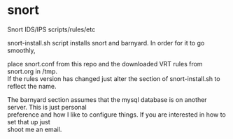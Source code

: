 snort
=====

Snort IDS/IPS scripts/rules/etc <BR>

snort-install.sh script installs snort and barnyard. In order for it to go smoothly, <BR>

place snort.conf from this repo and the downloaded VRT rules from snort.org in /tmp.<BR>
If the rules version has changed just alter the section of snort-install.sh to reflect the name. <BR>

The barnyard section assumes that the mysql database is on another server. This is just personal <BR>
preference and how I like to configure things. If you are interested in how to set that up just <BR>
shoot me an email.
